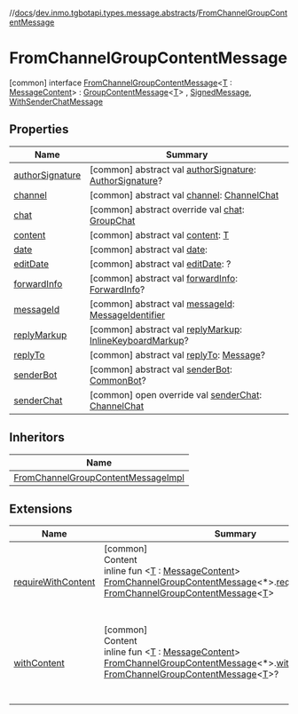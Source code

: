 //[docs](../../../index.md)/[dev.inmo.tgbotapi.types.message.abstracts](../index.md)/[FromChannelGroupContentMessage](index.md)



# FromChannelGroupContentMessage  
 [common] interface [FromChannelGroupContentMessage](index.md)<[T](index.md) : [MessageContent](../../dev.inmo.tgbotapi.types.message.content.abstracts/-message-content/index.md)> : [GroupContentMessage](../-group-content-message/index.md)<[T](index.md)> , [SignedMessage](../-signed-message/index.md), [WithSenderChatMessage](../-with-sender-chat-message/index.md)   


## Properties  
  
|  Name |  Summary | 
|---|---|
| <a name="dev.inmo.tgbotapi.types.message.abstracts/FromChannelGroupContentMessage/authorSignature/#/PointingToDeclaration/"></a>[authorSignature](index.md#%5Bdev.inmo.tgbotapi.types.message.abstracts%2FFromChannelGroupContentMessage%2FauthorSignature%2F%23%2FPointingToDeclaration%2F%5D%2FProperties%2F625018081)| <a name="dev.inmo.tgbotapi.types.message.abstracts/FromChannelGroupContentMessage/authorSignature/#/PointingToDeclaration/"></a> [common] abstract val [authorSignature](index.md#%5Bdev.inmo.tgbotapi.types.message.abstracts%2FFromChannelGroupContentMessage%2FauthorSignature%2F%23%2FPointingToDeclaration%2F%5D%2FProperties%2F625018081): [AuthorSignature](../../dev.inmo.tgbotapi.types/index.md#%5Bdev.inmo.tgbotapi.types%2FAuthorSignature%2F%2F%2FPointingToDeclaration%2F%5D%2FClasslikes%2F625018081)?   <br>|
| <a name="dev.inmo.tgbotapi.types.message.abstracts/FromChannelGroupContentMessage/channel/#/PointingToDeclaration/"></a>[channel](channel.md)| <a name="dev.inmo.tgbotapi.types.message.abstracts/FromChannelGroupContentMessage/channel/#/PointingToDeclaration/"></a> [common] abstract val [channel](channel.md): [ChannelChat](../../dev.inmo.tgbotapi.types.chat.abstracts/-channel-chat/index.md)   <br>|
| <a name="dev.inmo.tgbotapi.types.message.abstracts/FromChannelGroupContentMessage/chat/#/PointingToDeclaration/"></a>[chat](index.md#%5Bdev.inmo.tgbotapi.types.message.abstracts%2FFromChannelGroupContentMessage%2Fchat%2F%23%2FPointingToDeclaration%2F%5D%2FProperties%2F625018081)| <a name="dev.inmo.tgbotapi.types.message.abstracts/FromChannelGroupContentMessage/chat/#/PointingToDeclaration/"></a> [common] abstract override val [chat](index.md#%5Bdev.inmo.tgbotapi.types.message.abstracts%2FFromChannelGroupContentMessage%2Fchat%2F%23%2FPointingToDeclaration%2F%5D%2FProperties%2F625018081): [GroupChat](../../dev.inmo.tgbotapi.types.chat.abstracts/-group-chat/index.md)   <br>|
| <a name="dev.inmo.tgbotapi.types.message.abstracts/FromChannelGroupContentMessage/content/#/PointingToDeclaration/"></a>[content](index.md#%5Bdev.inmo.tgbotapi.types.message.abstracts%2FFromChannelGroupContentMessage%2Fcontent%2F%23%2FPointingToDeclaration%2F%5D%2FProperties%2F625018081)| <a name="dev.inmo.tgbotapi.types.message.abstracts/FromChannelGroupContentMessage/content/#/PointingToDeclaration/"></a> [common] abstract val [content](index.md#%5Bdev.inmo.tgbotapi.types.message.abstracts%2FFromChannelGroupContentMessage%2Fcontent%2F%23%2FPointingToDeclaration%2F%5D%2FProperties%2F625018081): [T](index.md)   <br>|
| <a name="dev.inmo.tgbotapi.types.message.abstracts/FromChannelGroupContentMessage/date/#/PointingToDeclaration/"></a>[date](index.md#%5Bdev.inmo.tgbotapi.types.message.abstracts%2FFromChannelGroupContentMessage%2Fdate%2F%23%2FPointingToDeclaration%2F%5D%2FProperties%2F625018081)| <a name="dev.inmo.tgbotapi.types.message.abstracts/FromChannelGroupContentMessage/date/#/PointingToDeclaration/"></a> [common] abstract val [date](index.md#%5Bdev.inmo.tgbotapi.types.message.abstracts%2FFromChannelGroupContentMessage%2Fdate%2F%23%2FPointingToDeclaration%2F%5D%2FProperties%2F625018081):    <br>|
| <a name="dev.inmo.tgbotapi.types.message.abstracts/FromChannelGroupContentMessage/editDate/#/PointingToDeclaration/"></a>[editDate](index.md#%5Bdev.inmo.tgbotapi.types.message.abstracts%2FFromChannelGroupContentMessage%2FeditDate%2F%23%2FPointingToDeclaration%2F%5D%2FProperties%2F625018081)| <a name="dev.inmo.tgbotapi.types.message.abstracts/FromChannelGroupContentMessage/editDate/#/PointingToDeclaration/"></a> [common] abstract val [editDate](index.md#%5Bdev.inmo.tgbotapi.types.message.abstracts%2FFromChannelGroupContentMessage%2FeditDate%2F%23%2FPointingToDeclaration%2F%5D%2FProperties%2F625018081): ?   <br>|
| <a name="dev.inmo.tgbotapi.types.message.abstracts/FromChannelGroupContentMessage/forwardInfo/#/PointingToDeclaration/"></a>[forwardInfo](index.md#%5Bdev.inmo.tgbotapi.types.message.abstracts%2FFromChannelGroupContentMessage%2FforwardInfo%2F%23%2FPointingToDeclaration%2F%5D%2FProperties%2F625018081)| <a name="dev.inmo.tgbotapi.types.message.abstracts/FromChannelGroupContentMessage/forwardInfo/#/PointingToDeclaration/"></a> [common] abstract val [forwardInfo](index.md#%5Bdev.inmo.tgbotapi.types.message.abstracts%2FFromChannelGroupContentMessage%2FforwardInfo%2F%23%2FPointingToDeclaration%2F%5D%2FProperties%2F625018081): [ForwardInfo](../../dev.inmo.tgbotapi.types.message/-forward-info/index.md)?   <br>|
| <a name="dev.inmo.tgbotapi.types.message.abstracts/FromChannelGroupContentMessage/messageId/#/PointingToDeclaration/"></a>[messageId](index.md#%5Bdev.inmo.tgbotapi.types.message.abstracts%2FFromChannelGroupContentMessage%2FmessageId%2F%23%2FPointingToDeclaration%2F%5D%2FProperties%2F625018081)| <a name="dev.inmo.tgbotapi.types.message.abstracts/FromChannelGroupContentMessage/messageId/#/PointingToDeclaration/"></a> [common] abstract val [messageId](index.md#%5Bdev.inmo.tgbotapi.types.message.abstracts%2FFromChannelGroupContentMessage%2FmessageId%2F%23%2FPointingToDeclaration%2F%5D%2FProperties%2F625018081): [MessageIdentifier](../../dev.inmo.tgbotapi.types/index.md#%5Bdev.inmo.tgbotapi.types%2FMessageIdentifier%2F%2F%2FPointingToDeclaration%2F%5D%2FClasslikes%2F625018081)   <br>|
| <a name="dev.inmo.tgbotapi.types.message.abstracts/FromChannelGroupContentMessage/replyMarkup/#/PointingToDeclaration/"></a>[replyMarkup](index.md#%5Bdev.inmo.tgbotapi.types.message.abstracts%2FFromChannelGroupContentMessage%2FreplyMarkup%2F%23%2FPointingToDeclaration%2F%5D%2FProperties%2F625018081)| <a name="dev.inmo.tgbotapi.types.message.abstracts/FromChannelGroupContentMessage/replyMarkup/#/PointingToDeclaration/"></a> [common] abstract val [replyMarkup](index.md#%5Bdev.inmo.tgbotapi.types.message.abstracts%2FFromChannelGroupContentMessage%2FreplyMarkup%2F%23%2FPointingToDeclaration%2F%5D%2FProperties%2F625018081): [InlineKeyboardMarkup](../../dev.inmo.tgbotapi.types.buttons/-inline-keyboard-markup/index.md)?   <br>|
| <a name="dev.inmo.tgbotapi.types.message.abstracts/FromChannelGroupContentMessage/replyTo/#/PointingToDeclaration/"></a>[replyTo](index.md#%5Bdev.inmo.tgbotapi.types.message.abstracts%2FFromChannelGroupContentMessage%2FreplyTo%2F%23%2FPointingToDeclaration%2F%5D%2FProperties%2F625018081)| <a name="dev.inmo.tgbotapi.types.message.abstracts/FromChannelGroupContentMessage/replyTo/#/PointingToDeclaration/"></a> [common] abstract val [replyTo](index.md#%5Bdev.inmo.tgbotapi.types.message.abstracts%2FFromChannelGroupContentMessage%2FreplyTo%2F%23%2FPointingToDeclaration%2F%5D%2FProperties%2F625018081): [Message](../-message/index.md)?   <br>|
| <a name="dev.inmo.tgbotapi.types.message.abstracts/FromChannelGroupContentMessage/senderBot/#/PointingToDeclaration/"></a>[senderBot](index.md#%5Bdev.inmo.tgbotapi.types.message.abstracts%2FFromChannelGroupContentMessage%2FsenderBot%2F%23%2FPointingToDeclaration%2F%5D%2FProperties%2F625018081)| <a name="dev.inmo.tgbotapi.types.message.abstracts/FromChannelGroupContentMessage/senderBot/#/PointingToDeclaration/"></a> [common] abstract val [senderBot](index.md#%5Bdev.inmo.tgbotapi.types.message.abstracts%2FFromChannelGroupContentMessage%2FsenderBot%2F%23%2FPointingToDeclaration%2F%5D%2FProperties%2F625018081): [CommonBot](../../dev.inmo.tgbotapi.types/-common-bot/index.md)?   <br>|
| <a name="dev.inmo.tgbotapi.types.message.abstracts/FromChannelGroupContentMessage/senderChat/#/PointingToDeclaration/"></a>[senderChat](sender-chat.md)| <a name="dev.inmo.tgbotapi.types.message.abstracts/FromChannelGroupContentMessage/senderChat/#/PointingToDeclaration/"></a> [common] open override val [senderChat](sender-chat.md): [ChannelChat](../../dev.inmo.tgbotapi.types.chat.abstracts/-channel-chat/index.md)   <br>|


## Inheritors  
  
|  Name | 
|---|
| <a name="dev.inmo.tgbotapi.types.message/FromChannelGroupContentMessageImpl///PointingToDeclaration/"></a>[FromChannelGroupContentMessageImpl](../../dev.inmo.tgbotapi.types.message/-from-channel-group-content-message-impl/index.md)|


## Extensions  
  
|  Name |  Summary | 
|---|---|
| <a name="dev.inmo.tgbotapi.extensions.utils//requireWithContent/dev.inmo.tgbotapi.types.message.abstracts.FromChannelGroupContentMessage[*]#/PointingToDeclaration/"></a>[requireWithContent](../../dev.inmo.tgbotapi.extensions.utils/require-with-content.md)| <a name="dev.inmo.tgbotapi.extensions.utils//requireWithContent/dev.inmo.tgbotapi.types.message.abstracts.FromChannelGroupContentMessage[*]#/PointingToDeclaration/"></a>[common]  <br>Content  <br>inline fun <[T](../../dev.inmo.tgbotapi.extensions.utils/require-with-content.md) : [MessageContent](../../dev.inmo.tgbotapi.types.message.content.abstracts/-message-content/index.md)> [FromChannelGroupContentMessage](index.md)<*>.[requireWithContent](../../dev.inmo.tgbotapi.extensions.utils/require-with-content.md)(): [FromChannelGroupContentMessage](index.md)<[T](../../dev.inmo.tgbotapi.extensions.utils/require-with-content.md)>  <br><br><br>|
| <a name="dev.inmo.tgbotapi.extensions.utils//withContent/dev.inmo.tgbotapi.types.message.abstracts.FromChannelGroupContentMessage[*]#/PointingToDeclaration/"></a>[withContent](../../dev.inmo.tgbotapi.extensions.utils/with-content.md)| <a name="dev.inmo.tgbotapi.extensions.utils//withContent/dev.inmo.tgbotapi.types.message.abstracts.FromChannelGroupContentMessage[*]#/PointingToDeclaration/"></a>[common]  <br>Content  <br>inline fun <[T](../../dev.inmo.tgbotapi.extensions.utils/with-content.md) : [MessageContent](../../dev.inmo.tgbotapi.types.message.content.abstracts/-message-content/index.md)> [FromChannelGroupContentMessage](index.md)<*>.[withContent](../../dev.inmo.tgbotapi.extensions.utils/with-content.md)(): [FromChannelGroupContentMessage](index.md)<[T](../../dev.inmo.tgbotapi.extensions.utils/with-content.md)>?  <br><br><br>|

